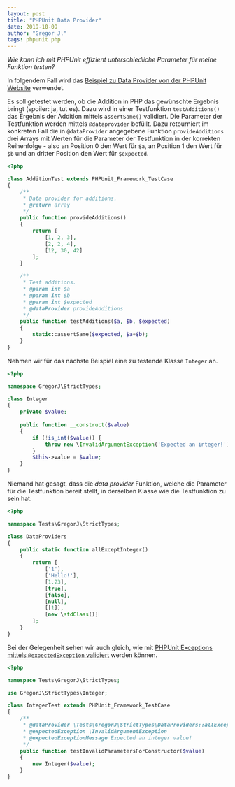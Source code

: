 ```yaml
---
layout: post
title: "PHPUnit Data Provider"
date: 2019-10-09
author: "Gregor J."
tags: phpunit php
---
```


_Wie kann ich mit PHPUnit effizient unterschiedliche Parameter für meine Funktion testen?_

In folgendem Fall wird das [Beispiel zu Data Provider von der PHPUnit Website][1] verwendet.

Es soll getestet werden, ob die Addition in PHP das gewünschte Ergebnis bringt (spoiler: ja, tut es). Dazu wird in
 einer Testfunktion `testAdditions()` das Ergebnis der Addition mittels `assertSame()` validiert. Die Parameter der
 Testfunktion werden mittels `@dataprovider` befüllt. Dazu retourniert im konkreten Fall die in `@dataProvider`
 angegebene Funktion `provideAdditions` drei Arrays mit Werten für die Parameter der Testfunktion in der korrekten
 Reihenfolge - also an Position 0 den Wert für `$a`, an Position 1 den Wert für `$b` und an dritter Position den Wert
 für `$expected`. 

```php
<?php

class AdditionTest extends PHPUnit_Framework_TestCase
{
    /**
     * Data provider for additions.
     * @return array
     */
    public function provideAdditions()
    {
        return [
            [1, 2, 3],
            [2, 2, 4],
            [12, 30, 42]
        ];
    }

    /**
     * Test additions.
     * @param int $a
     * @param int $b
     * @param int $expected
     * @dataProvider provideAdditions
     */
    public function testAdditions($a, $b, $expected)
    {
        static::assertSame($expected, $a+$b);
    }
}
```

Nehmen wir für das nächste Beispiel eine zu testende Klasse `Integer` an.

```php
<?php

namespace GregorJ\StrictTypes;

class Integer
{
    private $value;
    
    public function __construct($value)
    {
        if (!is_int($value)) {
            throw new \InvalidArgumentException('Expected an integer!');
        }
        $this->value = $value;
    }
}
```

Niemand hat gesagt, dass die _data provider_ Funktion, welche die Parameter für die Testfunktion bereit stellt, in
 derselben Klasse wie die Testfunktion zu sein hat.

```php
<?php

namespace Tests\GregorJ\StrictTypes;

class DataProviders
{
    public static function allExceptInteger()
    {
        return [
            ['1'],
            ['Hello!'],
            [1.23],
            [true],
            [false],
            [null],
            [[1]],
            [new \stdClass()]
        ];
    }
}
```

Bei der Gelegenheit sehen wir auch gleich, wie mit [PHPUnit Exceptions mittels `@expectedException` validiert][2]
 werden können.

```php
<?php

namespace Tests\GregorJ\StrictTypes;

use GregorJ\StrictTypes\Integer;

class IntegerTest extends PHPUnit_Framework_TestCase
{
    /**
     * @dataProvider \Tests\GregorJ\StrictTypes\DataProviders::allExceptInteger
     * @expectedException \InvalidArgumentException
     * @expectedExceptionMessage Expected an integer value!
     */
    public function testInvalidParametersForConstructor($value)
    {
        new Integer($value);
    }
}
```

[1]: https://phpunit.de/manual/6.5/en/writing-tests-for-phpunit.html#writing-tests-for-phpunit.data-providers
[2]: https://phpunit.de/manual/6.5/en/writing-tests-for-phpunit.html#writing-tests-for-phpunit.exceptions
